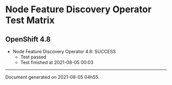 
Node Feature Discovery Operator Test Matrix
===========================================

OpenShift 4.8
-------------


* Node Feature Discovery Operator 4.8: SUCCESS
  - Test passed
  - Test finished at 2021-08-05 00:03


---
Document generated on 2021-08-05 04h55.
